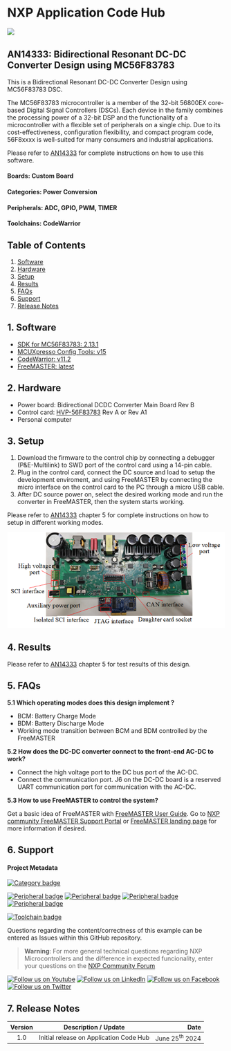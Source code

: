 # NXP Application Code Hub
[<img src="https://mcuxpresso.nxp.com/static/icon/nxp-logo-color.svg" width="100"/>](https://www.nxp.com)

## AN14333: Bidirectional Resonant DC-DC Converter Design using MC56F83783

This is a Bidirectional Resonant DC-DC Converter Design using MC56F83783 DSC.

The MC56F83783 microcontroller is a member of the 32-bit 56800EX core-based Digital Signal Controllers (DSCs). Each device in the family combines the processing power of a 32-bit DSP and the functionality of a microcontroller with a flexible set of peripherals on a single chip. Due to its cost-effectiveness, configuration flexibility, and compact program code, 56F8xxxx is well-suited for many consumers and industrial applications.

Please refer to [AN14333](https://www.nxp.com/webapp/Download?colCode=AN14333&location=null&isHTMLorPDF=HTML) for complete instructions on how to use this software. 

#### Boards: Custom Board
#### Categories: Power Conversion
#### Peripherals: ADC, GPIO, PWM, TIMER
#### Toolchains: CodeWarrior

## Table of Contents
1. [Software](#step1)
2. [Hardware](#step2)
3. [Setup](#step3)
4. [Results](#step4)
5. [FAQs](#step5) 
6. [Support](#step6)
7. [Release Notes](#step7)

## 1. Software<a name="step1"></a>
- [SDK for MC56F83783: 2.13.1](https://mcuxpresso.nxp.com/en/builder?hw=MC56F83783&rel=677)
- [MCUXpresso Config Tools: v15](https://www.nxp.com/design/design-center/software/development-software/mcuxpresso-software-and-tools-/mcuxpresso-config-tools-pins-clocks-and-peripherals:MCUXpresso-Config-Tools)
- [CodeWarrior: v11.2](https://www.nxp.com/design/design-center/software/development-software/codewarrior-development-tools/downloads:CW_DOWNLOADS)
- [FreeMASTER: latest](https://www.nxp.com/design/design-center/software/development-software/freemaster-run-time-debugging-tool:FREEMASTER)

## 2. Hardware<a name="step2"></a>
- Power board: Bidirectional DCDC Converter Main Board Rev B 
- Control card: [HVP-56F83783](https://www.nxp.com/part/HVP-56F83783) Rev A or Rev A1
- Personal computer

## 3. Setup<a name="step3"></a>
1. Download the firmware to the control chip by connecting a debugger (P&E-Multilink) to SWD port of the control card using a 14-pin cable.
2. Plug in the control card, connect the DC source and load to setup the development enviroment, and using FreeMASTER by connecting the micro interface on the control card to the PC through a micro USB cable.
3. After DC source power on, select the desired working mode and run the converter in FreeMASTER, then the system starts working.

Please refer to [AN14333](https://www.nxp.com/webapp/Download?colCode=AN14333&location=null&isHTMLorPDF=HTML) chapter 5 for complete instructions on how to setup in different working modes.

![hardware](images/hardware.png)


## 4. Results<a name="step4"></a>
Please refer to [AN14333](https://www.nxp.com/webapp/Download?colCode=AN14333&location=null&isHTMLorPDF=HTML) chapter 5 for test results of this design.

## 5. FAQs<a name="step5"></a>
**5.1 Which operating modes does this design implement ?**

- BCM: Battery Charge Mode
- BDM: Battery Discharge Mode
- Working mode transition between BCM and BDM controlled by the FreeMASTER

**5.2 How does the DC-DC converter connect to the front-end AC-DC to work?**

- Connect the high voltage port to the DC bus port of the AC-DC.
- Connect the communication port. J6 on the DC-DC board is a reserved UART communication port for communication with the AC-DC.

**5.3 How to use FreeMASTER to control the system?**

Get a basic idea of FreeMASTER with [FreeMASTER User Guide](https://www.nxp.com/docs/en/user-guide/FMSTERUG.pdf). Go to [NXP community FreeMASTER Support Portal](https://community.nxp.com/t5/FreeMASTER/bd-p/freemaster) or [FreeMASTER landing page](https://www.nxp.com/freemaster) for more information if desired.

## 6. Support<a name="step6"></a>


#### Project Metadata
<!----- Boards ----->


<!----- Categories ----->
[![Category badge](https://img.shields.io/badge/Category-POWER%20CONVERSION-yellowgreen)](https://github.com/search?q=org%3Anxp-appcodehub+power_conversion+in%3Areadme&type=Repositories)

<!----- Peripherals ----->
[![Peripheral badge](https://img.shields.io/badge/Peripheral-ADC-yellow)](https://github.com/search?q=org%3Anxp-appcodehub+adc+in%3Areadme&type=Repositories) [![Peripheral badge](https://img.shields.io/badge/Peripheral-GPIO-yellow)](https://github.com/search?q=org%3Anxp-appcodehub+gpio+in%3Areadme&type=Repositories) [![Peripheral badge](https://img.shields.io/badge/Peripheral-PWM-yellow)](https://github.com/search?q=org%3Anxp-appcodehub+pwm+in%3Areadme&type=Repositories) [![Peripheral badge](https://img.shields.io/badge/Peripheral-TIMER-yellow)](https://github.com/search?q=org%3Anxp-appcodehub+timer+in%3Areadme&type=Repositories)

<!----- Toolchains ----->
[![Toolchain badge](https://img.shields.io/badge/Toolchain-CODEWARRIOR-orange)](https://github.com/search?q=org%3Anxp-appcodehub+codewarrior+in%3Areadme&type=Repositories)

Questions regarding the content/correctness of this example can be entered as Issues within this GitHub repository.

>**Warning**: For more general technical questions regarding NXP Microcontrollers and the difference in expected funcionality, enter your questions on the [NXP Community Forum](https://community.nxp.com/)

[![Follow us on Youtube](https://img.shields.io/badge/Youtube-Follow%20us%20on%20Youtube-red.svg)](https://www.youtube.com/@NXP_Semiconductors)
[![Follow us on LinkedIn](https://img.shields.io/badge/LinkedIn-Follow%20us%20on%20LinkedIn-blue.svg)](https://www.linkedin.com/company/nxp-semiconductors)
[![Follow us on Facebook](https://img.shields.io/badge/Facebook-Follow%20us%20on%20Facebook-blue.svg)](https://www.facebook.com/nxpsemi/)
[![Follow us on Twitter](https://img.shields.io/badge/Twitter-Follow%20us%20on%20Twitter-white.svg)](https://twitter.com/NXP)

## 7. Release Notes<a name="step7"></a>
| Version | Description / Update                           | Date                        |
|:-------:|------------------------------------------------|----------------------------:|
| 1.0     | Initial release on Application Code Hub        | June 25<sup>th</sup> 2024 |

